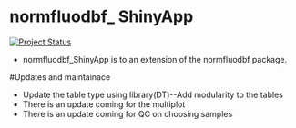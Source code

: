 <!-- README.md is generated from README.Rmd. Please edit that file -->

# normfluodbf\_ ShinyApp

[![Project Status](https://www.repostatus.org/badges/latest/wip.svg)](https://github.com/AlphaPrime7/normfluodbf_ShinyApp/graphs/contributors)

-   normfluodbf_ShinyApp is to an extension of the normfluodbf package.

#Updates and maintainace 
- Update the table type using library(DT)--Add modularity to the tables 
- There is an update coming for the multiplot 
- There is an update coming for QC on choosing samples
